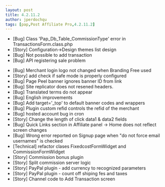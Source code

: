 ```yaml
---
layout: post
title: 4.2.11.2
author: jperdochqu
tags: [pap,Post Affiliate Pro,4.2.11.2]
---
```


- [Bug] Class 'Pap_Db_Table_CommissionType' error in TransactionsForm.class.php
- [Story] Configuration-&gt;Design themes list design
- [Bug] Not possible to add transaction
- [Bug] API registering sale problem

<!--more-->

- [Bug] Merchant login logo not changed when Branding Free used
- [Story] add check if safe mode is properly configured
- [Bug] Page Peel banner ignores banner ID from link
- [Bug] Site replicator does not resened headers.
- [Bug] Translated terms do not appear
- [Bug] English improvements
- [Bug] Add target='_top' to default banner codes and wrappers
- [Bug] Plugin custom refid controls the refid of the merchant
- [Bug] hosted account bug in cron
- [Story] Change the length of click data1 &amp; data2 fields
- [Bug] Quick Links section in Affiliate panel -&gt; Home does not reflect screen changes
- [Bug] Wrong error reported on Signup page when &quot;do not force email usernames&quot; is checked
- [Technical] refactor clases FixedcostFormWidget and CommissionFormWidget
- [Story] Commission bonus plugin
- [Story] Split commission server logic
- [Story] PayPal plugin - add currency to recognized parameters
- [Story] PayPal plugin - count off shiping fes and taxes
- [Story] Channel code to Add Transaction screen
